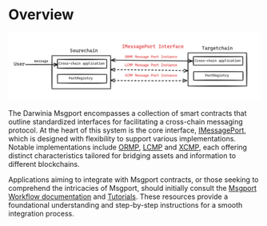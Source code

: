 # Overview

![msgport-overview-1](../images/msgport-overview-1.png)

The Darwinia Msgport encompasses a collection of smart contracts that outline standardized interfaces for facilitating a cross-chain messaging protocol. At the heart of this system is the core interface, [IMessagePort](../msgport/interfaces.md#imessageport), which is designed with flexibility to support various implementations. Notable implementations include [ORMP](../msgport/messaging-protocols/ormp.md), [LCMP](../msgport/messaging-protocols/lcmp.md) and [XCMP](../msgport/messaging-protocols/xcmp.md), each offering distinct characteristics tailored for bridging assets and information to different blockchains.

Applications aiming to integrate with Msgport contracts, or those seeking to comprehend the intricacies of Msgport, should initially consult the [Msgport Workflow documentation](../msgport/workflow.md) and [Tutorials](../msgport/tutorial/remix-demo.md). These resources provide a foundational understanding and step-by-step instructions for a smooth integration process.